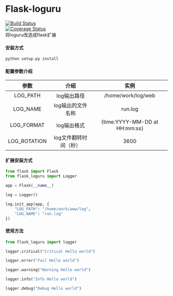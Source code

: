 # Flask-loguru
[![Build Status](https://travis-ci.org/Eastwu5788/Flask-Loguru.svg?branch=master)](https://travis-ci.org/Eastwu5788/Flask-Loguru)  
[![Coverage Status](https://coveralls.io/repos/github/Eastwu5788/Flask-Loguru/badge.svg?branch=master)](https://coveralls.io/github/Eastwu5788/Flask-Loguru?branch=master)  
将loguru改造成flask扩展

#### 安装方式
```bash
python setup.py install
```

#### 配置参数介绍
| 参数 | 介绍 | 实例 |
| :---: | :---:| :---: |
|  LOG_PATH | log输出路径 | /home/work/log/web |
|  LOG_NAME | log输出的文件名称 | run.log |
|  LOG_FORMAT | log输出格式 | {time:YYYY-MM-DD at HH:mm:ss} | {level} | {message} |
|  LOG_ROTATION | log文件翻转时间（秒） | 3600  |

#### 扩展安装方式
```python
from flask import Flask
from flask_loguru import Logger

app = Flask(__name__)

log = Logger()

log.init_app(app, {
    "LOG_PATH": "/home/work/www/log",
    "LOG_NAME": "run.log"
})
```

#### 使用方法
```python
from flask_loguru import logger

logger.critical("Critical Hello world")

logger.error("Fail Hello world")

logger.warning("Warning Hello world")

logger.info("Info Hello world")

logger.debug("Debug Hello world")
```


